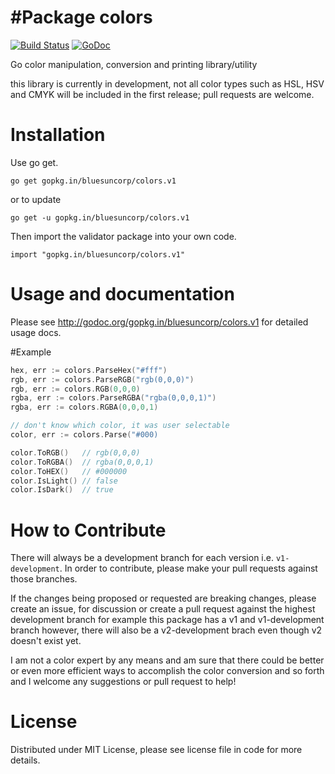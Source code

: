 #Package  colors
================
[![Build Status](https://travis-ci.org/bluesuncorp/colors.svg?branch=v1.0)](https://travis-ci.org/bluesuncorp/colors)
[![GoDoc](https://godoc.org/gopkg.in/bluesuncorp/colors.v1?status.svg)](https://godoc.org/gopkg.in/bluesuncorp/colors.v1)

Go color manipulation, conversion and printing library/utility

this library is currently in development, not all color types such as HSL, HSV and CMYK will be included in the first release; pull requests are welcome.

Installation
============

Use go get.

	go get gopkg.in/bluesuncorp/colors.v1

or to update

	go get -u gopkg.in/bluesuncorp/colors.v1

Then import the validator package into your own code.

	import "gopkg.in/bluesuncorp/colors.v1"
	
Usage and documentation
=======================

Please see http://godoc.org/gopkg.in/bluesuncorp/colors.v1 for detailed usage docs.

#Example
```go
hex, err := colors.ParseHex("#fff")
rgb, err := colors.ParseRGB("rgb(0,0,0)")
rgb, err := colors.RGB(0,0,0)
rgba, err := colors.ParseRGBA("rgba(0,0,0,1)")
rgba, err := colors.RGBA(0,0,0,1)

// don't know which color, it was user selectable
color, err := colors.Parse("#000)

color.ToRGB()   // rgb(0,0,0)
color.ToRGBA()  // rgba(0,0,0,1)
color.ToHEX()   // #000000
color.IsLight() // false
color.IsDark()  // true

```

How to Contribute
=================

There will always be a development branch for each version i.e. `v1-development`. In order to contribute, 
please make your pull requests against those branches.

If the changes being proposed or requested are breaking changes, please create an issue, for discussion 
or create a pull request against the highest development branch for example this package has a 
v1 and v1-development branch however, there will also be a v2-development brach even though v2 doesn't exist yet.

I am not a color expert by any means and am sure that there could be better or even more efficient
ways to accomplish the color conversion and so forth and I welcome any suggestions or pull request to help!

License
=======
Distributed under MIT License, please see license file in code for more details.
